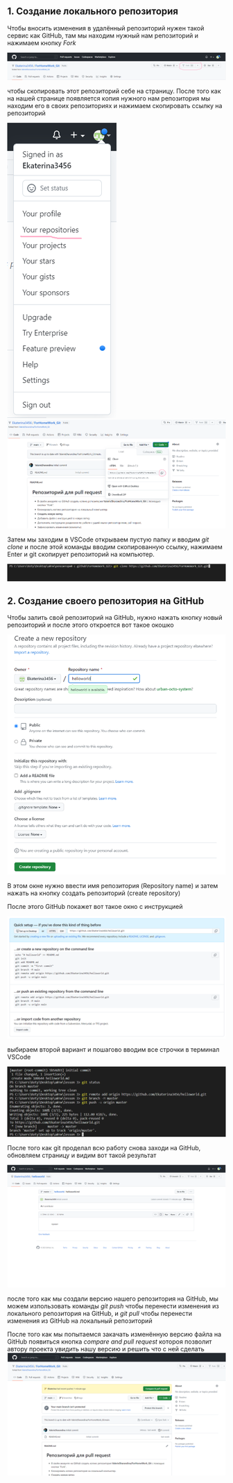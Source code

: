 ## 1. Создание локального репозитория

Чтобы вносить изменения в удалённый репозиторий нужен такой сервис как GitHub, там мы находим нужный нам репозиторий и нажимаем кнопку *Fork* 

![кнопка fork](fork.png)

чтобы скопировать этот репозиторий себе на страницу. 
После того как на нашей странице появляется копия нужного нам репозитория мы находим его в своих репозиториях и нажимаем скопировать ссылку на репозиторий 

![твои репозитории](yourrepos.png) ![ссылка](clone.png)

Затем мы заходим в VSCode открываем пустую папку и вводим *git clone* и после этой команды вводим скопированную ссылку, нажимаем Enter и git скопирует репозиторий на компьютер. 

![команда](clone2.png)

## 2. Создание своего репозитория на GitHub

Чтобы залить свой репозиторий на GitHub, нужно нажать кнопку новый репозиторий и после этого откроется вот такое окошко

![создание нового репозитория](createrepository.png)

В этом окне нужно ввести имя репозитория (Repository name) и затем нажать на кнопку создать репозиторий (create repository)

После этого GitHub покажет вот такое окно с инструкцией 

![инструкция](sovetyGitHub.png)

выбираем второй вариант и пошагово вводим все строчки в терминал VSCode 

![ввели в терминал](workofVSCode.png)

После того как git проделал всю работу снова заходи на GitHub, обновляем страницу и видим вот такой результат

![результат](resalt.png)

после того как мы создали версию нашего репозитория на GitHub, мы можем изпользовать команды *git push* чтобы перенести изменения из локального репозитория на GitHub, и *git pull* чтобы перенести изменения из GitHub на локальный репозиторий

После того как мы попытаемся закачать изменённую версию файла на GitHub появиться кнопка *compare and pull request* котороя позволит автору проекта увидить нашу версию и решить что с ней сделать
![pull request](pullrequest.png)
